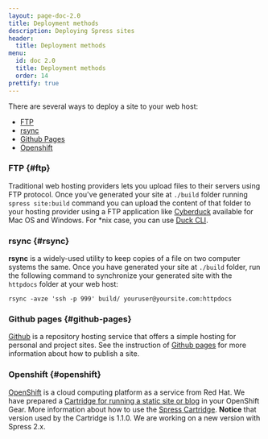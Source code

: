 ```yaml
---
layout: page-doc-2.0
title: Deployment methods
description: Deploying Spress sites
header:
  title: Deployment methods
menu:
  id: doc 2.0
  title: Deployment methods
  order: 14
prettify: true
---
```

There are several ways to deploy a site to your web host:

* [FTP](#ftp)
* [rsync](#rsync)
* [Github Pages](#github-pages)
* [Openshift](#openshift)

### FTP {#ftp}

Traditional web hosting providers lets you upload files to their servers using FTP protocol.
Once you've generated your site at `./build` folder running `spress site:build` command you
can upload the content of that folder to your hosting provider using a FTP application like
[Cyberduck](https://cyberduck.io/) available for Mac OS and Windows. For *nix case, you can
use [Duck CLI](https://duck.sh/).

### rsync {#rsync}

**rsync** is a widely-used utility to keep copies of a file on two computer systems the same.
Once you have generated your site at `./build` folder, run the following command to synchronize
your generated site with the `httpdocs` folder at your web host:

```
rsync -avze 'ssh -p 999' build/ youruser@yoursite.com:httpdocs
```

### Github pages {#github-pages}

[Github](https://github.com/) is a repository hosting service that offers a simple hosting for personal
and project sites. See the instruction of [Github pages](https://pages.github.com/)
for more information about how to publish a site.

### Openshift {#openshift}

[OpenShift](https://www.openshift.com/) is a cloud computing platform as a service from Red Hat.
We have prepared a [Cartridge for running a static site or blog](https://github.com/spress/Openshift-spress-cartridge)
in your OpenShift Gear. More information about how to use the [Spress Cartridge](/news/2015/01/17/spress-cartridge-for-openshift/). **Notice** that version used by the Cartridge is 1.1.0. We are working on a new version with Spress 2.x.

